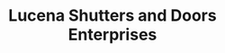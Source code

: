 ---
title: "Lucena Shutters and Doors Enterprises"
url: /lucena/lucena-shutters-and-doors-enterprises/
shop: Eisenwaren
---